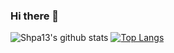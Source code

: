 ### Hi there 👋
![Shpa13's github stats](https://readme-stats-gd54sgsbl.vercel.app/api?username=shpa13&count_private=true&show_icons=true&theme=dark&hide=stars)
[![Top Langs](https://github-readme-stats.vercel.app/api/top-langs/?username=Shpa13&layout=compact)](https://github.com/Shpa13/github-readme-stats)
<!--
**Shpa13/Shpa13** is a ✨ _special_ ✨ repository because its `README.md` (this file) appears on your GitHub profile.

Here are some ideas to get you started:

- 🔭 I’m currently working on ...
- 🌱 I’m currently learning ...
- 👯 I’m looking to collaborate on ...
- 🤔 I’m looking for help with ...
- 💬 Ask me about ...
- 📫 How to reach me: ...
- 😄 Pronouns: ...
- ⚡ Fun fact: ...
-->
